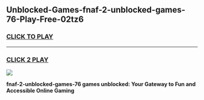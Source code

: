
## Unblocked-Games-fnaf-2-unblocked-games-76-Play-Free-02tz6
<h3>
<a href="https://premium76.site?title=fnaf-2-unblocked-games-76&ref=24M">CLICK TO PLAY</a></h3>
<hr>

<h3>
<a href="https://premium76.site?title=fnaf-2-unblocked-games-76&ref=24M">CLICK 2 PLAY</a>
  
</h3>

<a href="https://premium76.site?title=fnaf-2-unblocked-games-76&ref=24M"><img src="https://clearcache.store/games.png"></a>


**fnaf-2-unblocked-games-76 games unblocked: Your Gateway to Fun and Accessible Online Gaming**
